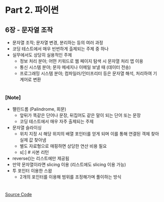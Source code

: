 # Part 2. 파이썬

## 6장 - 문자열 조작

- 문자열 조작; 문자열 변경, 분리하는 등의 여러 과정
- 코딩 테스트에서 매우 빈번하게 출제되는 주제 중 하나
- 실무에서도 상당히 실용적인 주제
  - 정보 처리 분야; 어떤 키워드로 웹 페이지 탐색 시 문자열 처리 앱 이용
  - 통신 시스템 분야; 문자 메세지나 이메일 보낼 때 (데이터 전송)
  - 프로그래밍 시스템 분야; 컴파일러/인터프리터 등은 문자열 해석, 처리하여 기계어로 변환

###

#

### [Note]

- 팰린드롬 (Palindrome, 회문)
  - 앞뒤가 똑같은 단어나 문장, 뒤집어도 같은 말이 되는 단어 또는 문장
  - 코딩 테스트에서 매우 자주 출제되는 주제
- 문자열 슬라이싱
  - 위치 지정 시 해당 위치의 배열 포인터를 얻게 되며 이를 통해 연결된 객체 찾아 실제 값 찾아냄
  - 별도 자료형으로 매핑하면 상당한 연산 비용 필요
  - s[:] # 사본 리턴
- reverse()는 리스트에만 제공됨
- 만약 문자열이라면 slicing 이용 (리스트에도 slicing 이용 가능)
- 투 포인터 이용한 스왑
  - 2개의 포인터를 이용해 범위를 조정해가며 풀이하는 방식

#

[Source Code](https://github.com/ding-co/python-algorithm-interview/tree/main/code/part2/ch06/pb01.py)
